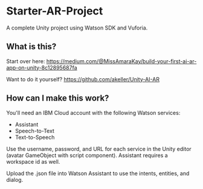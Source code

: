 # Starter-AR-Project
A complete Unity project using Watson SDK and Vuforia.

## What is this?

Start over here: https://medium.com/@MissAmaraKay/build-your-first-ai-ar-app-on-unity-8c12895687fa

Want to do it yourself? https://github.com/akeller/Unity-AI-AR

## How can I make this work?

You'll need an IBM Cloud account with the following Watson services:

* Assistant
* Speech-to-Text
* Text-to-Speech

Use the username, password, and URL for each service in the Unity editor (avatar GameObject with script component). Assistant requires a workspace id as well.

Upload the .json file into Watson Assistant to use the intents, entities, and dialog.
